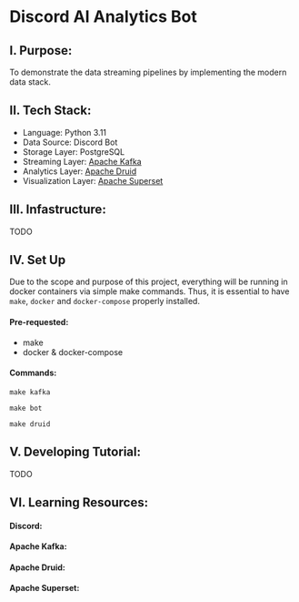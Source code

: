 # Discord AI Analytics Bot

## I. Purpose:

To demonstrate the data streaming pipelines by implementing the modern data stack.

## II.  Tech Stack:


- Language: Python 3.11
- Data Source: Discord Bot
- Storage Layer: PostgreSQL
- Streaming Layer: [Apache Kafka](https://kafka.apache.org/)
- Analytics Layer: [Apache Druid](https://druid.apache.org/)
- Visualization Layer: [Apache Superset](https://superset.apache.org/)

## III. Infastructure:
TODO

## IV. Set Up

Due to the scope and purpose of this project, everything will be running in docker containers via simple make commands. Thus, it is essential to have `make`, `docker` and `docker-compose` properly installed. 
#### Pre-requested:
- make
- docker & docker-compose

#### Commands:
`make kafka`

`make bot`

`make druid`

## V. Developing Tutorial:
TODO

## VI. Learning Resources:

#### Discord:

#### Apache Kafka:

#### Apache Druid:

#### Apache Superset: